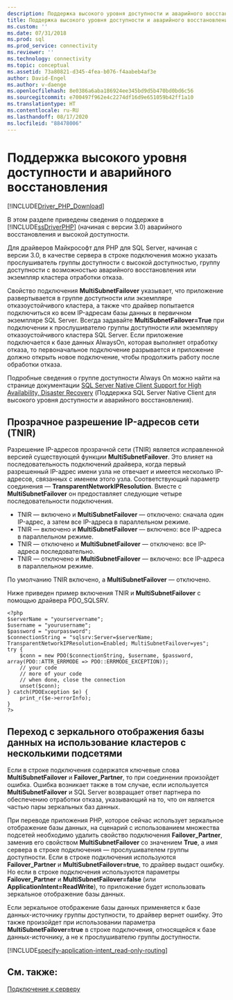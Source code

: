 ```yaml
---
description: Поддержка высокого уровня доступности и аварийного восстановления драйверов Майкрософт для PHP для SQL Server
title: Поддержка высокого уровня доступности и аварийного восстановления драйверов Майкрософт для PHP для SQL Server | Документация Майкрософт
ms.custom: ''
ms.date: 07/31/2018
ms.prod: sql
ms.prod_service: connectivity
ms.reviewer: ''
ms.technology: connectivity
ms.topic: conceptual
ms.assetid: 73a80821-d345-4fea-b076-f4aabeb4af3e
author: David-Engel
ms.author: v-daenge
ms.openlocfilehash: 8e0386a6aba186924ee345bd9d5b470bd0bd6c56
ms.sourcegitcommit: e700497f962e4c2274df16d9e651059b42ff1a10
ms.translationtype: HT
ms.contentlocale: ru-RU
ms.lasthandoff: 08/17/2020
ms.locfileid: "88478006"
---
```

# <a name="support-for-high-availability-disaster-recovery"></a>Поддержка высокого уровня доступности и аварийного восстановления
[!INCLUDE[Driver_PHP_Download](../../includes/driver_php_download.md)]

В этом разделе приведены сведения о поддержке в [!INCLUDE[ssDriverPHP](../../includes/ssdriverphp_md.md)] (начиная с версии 3.0) аварийного восстановления и высокой доступности.

Для драйверов Майкрософт для PHP для SQL Server, начиная с версии 3.0, в качестве сервера в строке подключения можно указать прослушиватель группы доступности с высокой доступностью, группу доступности с возможностью аварийного восстановления или экземпляр кластера отработки отказа.

Свойство подключения **MultiSubnetFailover** указывает, что приложение развертывается в группе доступности или экземпляре отказоустойчивого кластера, а также что драйвер попытается подключиться ко всем IP-адресам базы данных в первичном экземпляре SQL Server. Всегда задавайте **MultiSubnetFailover=True** при подключении к прослушивателю группы доступности или экземпляру отказоустойчивого кластера SQL Server. Если приложение подключается к базе данных AlwaysOn, которая выполняет отработку отказа, то первоначальное подключение разрывается и приложение должно открыть новое подключение, чтобы продолжить работу после обработки отказа.

Подробные сведения о группе доступности Always On можно найти на странице документации [SQL Server Native Client Support for High Availability, Disaster Recovery](https://docs.microsoft.com/sql/relational-databases/native-client/features/sql-server-native-client-support-for-high-availability-disaster-recovery) (Поддержка SQL Server Native Client для высокого уровня доступности и аварийного восстановления).

## <a name="transparent-network-ip-resolution-tnir"></a>Прозрачное разрешение IP-адресов сети (TNIR)

Разрешение IP-адресов прозрачной сети (TNIR) является исправленной версией существующей функции **MultiSubnetFailover**. Это влияет на последовательность подключений драйвера, когда первый разрешенный IP-адрес имени узла не отвечает и имеется несколько IP-адресов, связанных с именем этого узла. Соответствующий параметр соединения — **TransparentNetworkIPResolution**. Вместе с **MultiSubnetFailover** он предоставляет следующие четыре последовательности подключения. 

- TNIR — включено и **MultiSubnetFailover** — отключено: сначала один IP-адрес, а затем все IP-адреса в параллельном режиме.
- TNIR — включено и **MultiSubnetFailover** — включено: все IP-адреса в параллельном режиме.
- TNIR — отключено и **MultiSubnetFailover** — отключено: все IP-адреса последовательно.
- TNIR — отключено и **MultiSubnetFailover** — включено: все IP-адреса в параллельном режиме.

По умолчанию TNIR включено, а **MultiSubnetFailover** — отключено.

Ниже приведен пример включения TNIR и **MultiSubnetFailover** с помощью драйвера PDO_SQLSRV.

```
<?php
$serverName = "yourservername";
$username = "yourusername";
$password = "yourpassword";
$connectionString = "sqlsrv:Server=$serverName; TransparentNetworkIPResolution=Enabled; MultiSubnetFailover=yes";
try {
    $conn = new PDO($connectionString, $username, $password, array(PDO::ATTR_ERRMODE => PDO::ERRMODE_EXCEPTION));
    // your code 
    // more of your code
    // when done, close the connection
    unset($conn);
} catch(PDOException $e) {
    print_r($e->errorInfo);
}
?>
```

## <a name="upgrading-to-use-multi-subnet-clusters-from-database-mirroring"></a>Переход с зеркального отображения базы данных на использование кластеров с несколькими подсетями  
Если в строке подключения содержатся ключевые слова **MultiSubnetFailover** и **Failover_Partner**, то при соединении произойдет ошибка. Ошибка возникает также в том случае, если используется **MultiSubnetFailover** и SQL Server возвращает ответ партнера по обеспечению отработки отказа, указывающий на то, что он является частью пары зеркальных баз данных.  
  
При переводе приложения PHP, которое сейчас использует зеркальное отображение базы данных, на сценарий с использованием множества подсетей необходимо удалить свойство подключения **Failover_Partner**, заменив его свойством **MultiSubnetFailover** со значением **True**, а имя сервера в строке подключения — прослушивателем группы доступности. Если в строке подключения используются **Failover_Partner** и **MultiSubnetFailover=true**, то драйвер выдаст ошибку. Но если в строке подключения используются параметры **Failover_Partner** и **MultiSubnetFailover=false** (или **ApplicationIntent=ReadWrite**), то приложение будет использовать зеркальное отображение базы данных.  
  
Если зеркальное отображение базы данных применяется к базе данных-источнику группы доступности, то драйвер вернет ошибку. Это также произойдет при использовании параметра **MultiSubnetFailover=true** в строке подключения, относящейся к базе данных-источнику, а не к прослушивателю группы доступности.  

[!INCLUDE[specify-application-intent_read-only-routing](~/includes/paragraph-content/specify-application-intent-read-only-routing.md)]


## <a name="see-also"></a>См. также:  
[Подключение к серверу](../../connect/php/connecting-to-the-server.md)  
  
